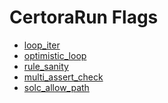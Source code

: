 # CertoraRun Flags

- [loop_iter](https://github.com/Certora/Examples/blob/648b4c3923f948b3150b8346394cc2fd33691ca7/CVLByExample/structs/BankAccounts/certora/conf/runStructs.conf#L10)
- [optimistic_loop](https://github.com/Certora/Examples/blob/648b4c3923f948b3150b8346394cc2fd33691ca7/CVLByExample/structs/BankAccounts/certora/conf/runStructs.conf#L8)
- [rule_sanity](https://github.com/Certora/Examples/blob/648b4c3923f948b3150b8346394cc2fd33691ca7/CVLByExample/structs/BankAccounts/certora/conf/runStructs.conf#L9)
- [multi_assert_check](https://github.com/Certora/Examples/blob/648b4c3923f948b3150b8346394cc2fd33691ca7/CVLByExample/storage/certora/conf/runStorage.conf#L10)
- [solc_allow_path](https://github.com/Certora/Examples/blob/648b4c3923f948b3150b8346394cc2fd33691ca7/CVLByExample/storage/certora/conf/runStorage.conf#L11
)




